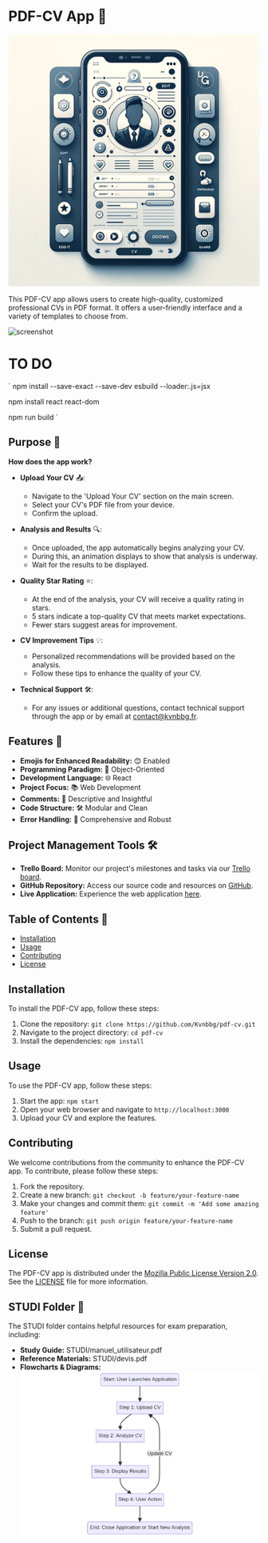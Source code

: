 # PDF-CV App 📄

![image](STUDI/image.svg)

This PDF-CV app allows users to create high-quality, customized professional CVs in PDF format. It offers a user-friendly interface and a variety of templates to choose from.

![screenshot](STUDI/screenshot.png)

# TO DO

´
npm install --save-exact --save-dev esbuild --loader:.js=jsx

npm install react react-dom

npm run build
´

## Purpose 🎯

**How does the app work?**

- **Upload Your CV** 📤:
  - Navigate to the 'Upload Your CV' section on the main screen.
  - Select your CV's PDF file from your device.
  - Confirm the upload.

- **Analysis and Results** 🔍:
  - Once uploaded, the app automatically begins analyzing your CV.
  - During this, an animation displays to show that analysis is underway.
  - Wait for the results to be displayed.

- **Quality Star Rating** ⭐:
  - At the end of the analysis, your CV will receive a quality rating in stars.
  - 5 stars indicate a top-quality CV that meets market expectations.
  - Fewer stars suggest areas for improvement.

- **CV Improvement Tips** 💡:
  - Personalized recommendations will be provided based on the analysis.
  - Follow these tips to enhance the quality of your CV.

- **Technical Support** 🛠️:
  - For any issues or additional questions, contact technical support through the app or by email at <contact@kvnbbg.fr>.

## Features 🌟

- **Emojis for Enhanced Readability:** 😊 Enabled
- **Programming Paradigm:** 🧠 Object-Oriented
- **Development Language:** 🌐 React
- **Project Focus:** 📚 Web Development
- **Comments:** 📖 Descriptive and Insightful
- **Code Structure:** 🛠️ Modular and Clean
- **Error Handling:** 🚫 Comprehensive and Robust

## Project Management Tools 🛠️

- **Trello Board:** Monitor our project's milestones and tasks via our [Trello board](https://trello.com/b/A91KBkFf/kvnbbg-pdf-cv).
- **GitHub Repository:** Access our source code and resources on [GitHub](https://github.com/Kvnbbg/pdf-cv).
- **Live Application:** Experience the web application [here](https://pdf-cv-c8a60c902f01.herokuapp.com/).

## Table of Contents 📑

- [Installation](#installation)
- [Usage](#usage)
- [Contributing](#contributing)
- [License](#license)

## Installation

To install the PDF-CV app, follow these steps:

1. Clone the repository: `git clone https://github.com/Kvnbbg/pdf-cv.git`
2. Navigate to the project directory: `cd pdf-cv`
3. Install the dependencies: `npm install`

## Usage

To use the PDF-CV app, follow these steps:

1. Start the app: `npm start`
2. Open your web browser and navigate to `http://localhost:3000`
3. Upload your CV and explore the features.

## Contributing

We welcome contributions from the community to enhance the PDF-CV app. To contribute, please follow these steps:

1. Fork the repository.
2. Create a new branch: `git checkout -b feature/your-feature-name`
3. Make your changes and commit them: `git commit -m 'Add some amazing feature'`
4. Push to the branch: `git push origin feature/your-feature-name`
5. Submit a pull request.

## License

The PDF-CV app is distributed under the [Mozilla Public License Version 2.0](https://opensource.org/licenses/MPL-2.0). See the [LICENSE](LICENSE) file for more information.

## STUDI Folder 📁

The STUDI folder contains helpful resources for exam preparation, including:

- **Study Guide:** STUDI/manuel_utilisateur.pdf
- **Reference Materials:** STUDI/devis.pdf
- **Flowcharts & Diagrams:** ![flowchart](STUDI/flowchart.png)
